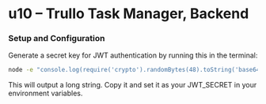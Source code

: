 # u10 – Trullo Task Manager, Backend
  
  
### Setup and Configuration

Generate a secret key for JWT authentication by running this in the terminal:

```bash
node -e "console.log(require('crypto').randomBytes(48).toString('base64'))"
```

This will output a long string. Copy it and set it as your JWT_SECRET in your environment variables.